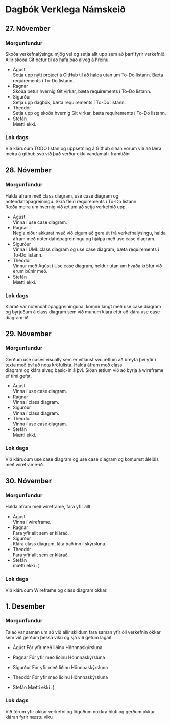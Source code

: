 # Dagbók Verklega Námskeið

## 27. Nóvember

### Morgunfundur
Skoða verkefnalýsingu mjög vel og setja allt upp sem að þarf fyrir verkefnið.  
Allir skoða Git betur til að hafa það alveg á hreinu.

- Ágúst  
  Setja upp nýtt project á GitHub til að halda utan um To-Do listann. Bæta requirements í To-Do listann.
- Ragnar  
  Skoða betur hvernig Git virkar, bæta requirements í To-Do listann.
- Sigurður  
  Setja upp dagbók, bæta requirements í To-Do listann.
- Theodór  
  Setja upp og skoða hvernig Git virkar, bæta requirements í To-Do listann.
- Stefán  
  Mætti ekki.

### Lok dags
Við kláruðum TODO listan og uppsetning á Github síðan vorum við að læra meira á github svo við það verður ekki vandamál í framtíðini


## 28. Nóvember

### Morgunfundur
Halda áfram með class diagram, use case diagram og notendahópagreiningu. Skrá fleiri requirements í To-Do listann.  
Ræða meira um hvernig við ætlum að setja verkefnið upp.  

- Ágúst  
  Vinna í use case diagram.
- Ragnar  
  Negla niður akkúrat hvað við eigum að gera út frá verkefnalýsingu, halda áfram með notendahópagreiningu og hjálpa með use case diagram.
- Sigurður  
  Vinna í UML class diagram og use case diagram, bæta requirements í To-Do listann.
- Theodór  
  Vinnur með Ágúst í Use case diagram, heldur utan um hvaða kröfur við erum búnir með.
- Stefán  
  Mætti ekki.

### Lok dags
Klárað var notendahópaggreininguna, komnir langt með use case diagram og byrjuðum á class diagram sem við munum klára eftir að klára use case diagram-ið.



## 29. Nóvember

### Morgunfundur
Gerðum use cases visually sem er vitlaust svo ætlum að breyta því yfir í texta með því að nota kröfulista. Halda áfram með class  
diagram og klára alveg basic-in á því. Síðan ætlum við að byrja á wireframe ef tími gefst.

- Ágúst  
  Vinna í use case diagram.
- Ragnar  
  Vinna í class diagram.
- Sigurður  
  Vinna í class diagram.
- Theodór  
  Vinna í use case diagram.
- Stefán  
  Mætti ekki.

### Lok dags
Við kláruðum use case diagram og use case diagram og komumst áleiðis með wireframe-ið.

## 30. Nóvember

### Morgunfundur 
Halda áfram með wireframe, fara yfir allt.

- Ágúst  
  Vinna í wireframe.
- Ragnar  
  Fara yfir allt sem er klárað.
- Sigurður  
  Klára class diagram, láta það inn í skýrsluna.
- Theodór  
  Fara yfir allt sem er klárað.
- Stefán  
  mætti ekki :(

### Lok dags
Við kláruðum Wireframe og class diagram okkar.

## 1. Desember

### Morgunfundur
Talað var saman um að við allir skildum fara saman yfir öll verkefnin okkar sem við gerðum þessa viku og sjá við getum lagað

- Ágúst
  Fór yfir með liðinu Hönnnaskýrsluna

- Ragnar
  Fór yfir með liðinu Hönnnaskýrsluna

- Sigurður
  Fór yfir með liðinu Hönnnaskýrsluna

- Theodór
  Fór yfir með liðinu Hönnnaskýrsluna

- Stefán
  Mætti ekki :(

### Lok dags
Við fórum yfir okkar verkefni og löguðum nokkra hluti og gerðum okkur kláran fyrir næstu viku
